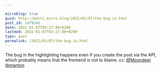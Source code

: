 ```yaml
---

microblog: true
guid: http://matti.micro.blog/2022/01/07/the-bug-in.html
post_id: 1479242
date: 2022-01-07T03:27:06+0200
lastmod: 2022-01-07T03:27:06+0200
type: post
permalink: /2022/01/07/the-bug-in.html
---
```

The bug in the highlighting happens even if you create the post via the API, which probably means that the frontend is not to blame. cc: [@Moondeer](https://micro.blog/Moondeer) [@manton](https://micro.blog/manton)
